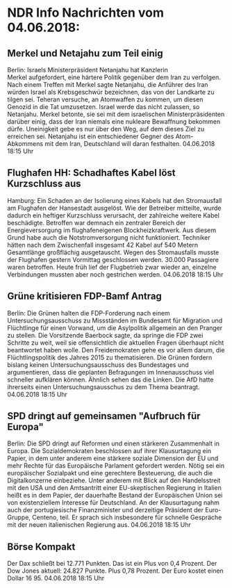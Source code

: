 # NDR Info Nachrichten vom 04.06.2018:


## Merkel und Netajahu zum Teil einig
Berlin: Israels Ministerpräsident Netanjahu hat Kanzlerin Merkel aufgefordert, eine härtere Politik gegenüber dem Iran zu verfolgen. Nach einem Treffen mit Merkel sagte Netanjahu, die Anführer des Iran würden Israel als Krebsgeschwür bezeichnen, das von der Landkarte zu tilgen sei. Teheran versuche, an Atomwaffen zu kommen, um diesen Genozid in die Tat umzusetzen. Israel werde das nicht zulassen, so Netanjahu. Merkel betonte, sie sei mit dem israelischen Ministerpräsidenten darüber einig, dass der Iran niemals eine nukleare Bewaffnung bekommen dürfe. Uneinigkeit gebe es nur über den Weg, auf dem dieses Ziel zu erreichen sei. Netanjahu ist ein entschiedener Gegner des Atom-Abkommens mit dem Iran, Deutschland will daran festhalten. 04.06.2018 18:15 Uhr 

## Flughafen HH: Schadhaftes Kabel löst Kurzschluss aus
Hamburg: Ein Schaden an der Isolierung eines Kabels hat den Stromausfall am Flughafen der Hansestadt ausgelöst. Wie der Betreiber mitteilte, wurde dadurch ein heftiger Kurzschluss verursacht, der zahlreiche weitere Kabel beschädigte. Betroffen war demnach ein zentraler Bereich der Energieversorgung im flughafeneigenen Blockheizkraftwerk. Aus diesem Grund habe auch die Notstromversorgung nicht funktioniert. Techniker hätten nach dem Zwischenfall insgesamt 42 Kabel auf 540 Metern Gesamtlänge großflächig ausgetauscht. Wegen des Stromausfalls musste der Flughafen gestern Vormittag geschlossen werden. 30.000 Passagiere waren betroffen. Heute früh lief der Flugbetrieb zwar wieder an, einzelne Verbindungen mussten aber noch gestrichen werden. 04.06.2018 18:15 Uhr 

## Grüne kritisieren FDP-Bamf Antrag
Berlin: Die Grünen halten die FDP-Forderung nach einem Untersuchungsausschuss zu Missständen im Bundesamt für Migration und Flüchtlinge für einen Vorwand, um die Asylpolitik allgemein an den Pranger zu stellen. Die Vorsitzende Baerbock sagte, da springe die FDP zwei Schritte zu weit, weil sie offensichtlich die aktuellen Fragen überhaupt nicht beantwortet haben wolle. Den Freidemokraten gehe es vor allem darum, die Flüchtlingspolitik des Jahres 2015 zu thematisieren. Die Grünen fordern bislang keinen Untersuchungsausschuss des Bundestages und argumentieren, dass die geplanten Befragungen im Innenausschuss viel schneller aufklären können. Ähnlich sehen das die Linken. Die AfD hatte ihrerseits einen Untersuchungsausschus zu dem Thema beantragt. 04.06.2018 18:15 Uhr 

## SPD dringt auf gemeinsamen "Aufbruch für Europa"
Berlin: Die SPD dringt auf Reformen und einen stärkeren Zusammenhalt in Europa. Die Sozialdemokraten beschlossen auf ihrer Klausurtagung ein Papier, in dem unter anderem eine stärkere soziale Dimension der EU und mehr Rechte für das Europäische Parlament gefordert werden. Nötig sei ein europäischer Sozialpakt und eine gerechtere Besteuerung, die auch die Digitalkonzerne einbeziehe. Unter anderem mit Blick auf den Handelsstreit mit den USA und den Amtsantritt einer EU-skeptischen Regierung in Italien heißt es in dem Papier, der dauerhafte Bestand der Europäischen Union sei von existenziellem Interesse für Deutschland. An der Klausurtagung nahm auch der portugiesische Finanzminister und derzeitige Präsident der Euro-Gruppe, Centeno, teil. Er sprach sich insbesondere für schnelle Gespräche mit der neuen italienischen Regierung aus. 04.06.2018 18:15 Uhr 

## Börse Kompakt
Der Dax schließt bei 12.771 Punkten. Das ist ein Plus von 0,4 Prozent. Der Dow Jones aktuell: 24.827 Punkte. Plus 0,78 Prozent. Der Euro kostet einen Dollar 16 95. 04.06.2018 18:15 Uhr 
